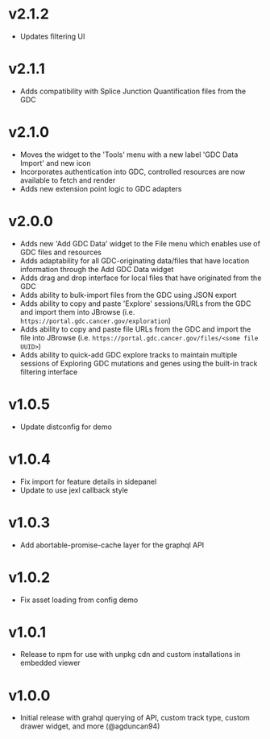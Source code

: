 # v2.1.2

- Updates filtering UI

# v2.1.1

- Adds compatibility with Splice Junction Quantification files from the GDC

# v2.1.0

- Moves the widget to the 'Tools' menu with a new label 'GDC Data Import' and new icon
- Incorporates authentication into GDC, controlled resources are now available to fetch and render
- Adds new extension point logic to GDC adapters

# v2.0.0

- Adds new 'Add GDC Data' widget to the File menu which enables use of GDC files and resources
- Adds adaptability for all GDC-originating data/files that have location information through the Add GDC Data widget
- Adds drag and drop interface for local files that have originated from the GDC
- Adds ability to bulk-import files from the GDC using JSON export
- Adds ability to copy and paste 'Explore' sessions/URLs from the GDC and import them into JBrowse (i.e. `https://portal.gdc.cancer.gov/exploration`)
- Adds ability to copy and paste file URLs from the GDC and import the file into JBrowse (i.e. `https://portal.gdc.cancer.gov/files/<some file UUID>`)
- Adds ability to quick-add GDC explore tracks to maintain multiple sessions of Exploring GDC mutations and genes using the built-in track filtering interface

# v1.0.5

- Update distconfig for demo

# v1.0.4

- Fix import for feature details in sidepanel
- Update to use jexl callback style

# v1.0.3

- Add abortable-promise-cache layer for the graphql API

# v1.0.2

- Fix asset loading from config demo

# v1.0.1

- Release to npm for use with unpkg cdn and custom installations in embedded viewer

# v1.0.0

- Initial release with grahql querying of API, custom track type, custom drawer widget, and more (@agduncan94)
